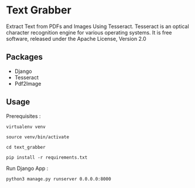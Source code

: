 # Text Grabber
Extract Text from PDFs and Images Using Tesseract. Tesseract is an optical character recognition engine for various operating systems. It is free software, released under the Apache License, Version 2.0


## Packages

- Django
- Tesseract
- Pdf2Image

## Usage

Prerequisites :
```commandline
virtualenv venv

source venv/bin/activate

cd text_grabber

pip install -r requirements.txt
```

Run Django App : 
```
python3 manage.py runserver 0.0.0.0:8000
```

